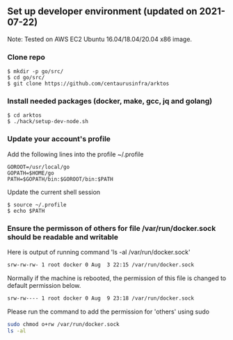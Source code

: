 ## Set up developer environment (updated on 2021-07-22)

Note: Tested on AWS EC2 Ubuntu 16.04/18.04/20.04 x86 image.

### Clone repo
```
$ mkdir -p go/src/
$ cd go/src/
$ git clone https://github.com/centaurusinfra/arktos
```

### Install needed packages (docker, make, gcc, jq and golang)
```
$ cd arktos
$ ./hack/setup-dev-node.sh
```

### Update your account's profile
Add the following lines into the profile ~/.profile
```
GOROOT=/usr/local/go
GOPATH=$HOME/go
PATH=$GOPATH/bin:$GOROOT/bin:$PATH
```
Update the current shell session
```
$ source ~/.profile
$ echo $PATH
```

### Ensure the permisson of others for file /var/run/docker.sock should be readable and writable
  Here is output of running command 'ls -al /var/run/docker.sock'

```bash
srw-rw-rw- 1 root docker 0 Aug  3 22:15 /var/run/docker.sock
```

  Normally if the machine is rebooted, the permission of this file is changed to default permission below.

```bash
srw-rw---- 1 root docker 0 Aug  9 23:18 /var/run/docker.sock
```

  Please run the command to add the permission for 'others' using sudo
```bash
sudo chmod o+rw /var/run/docker.sock
ls -al
```
